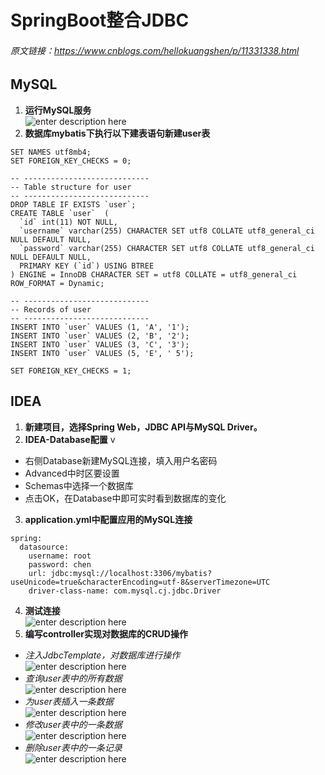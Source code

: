 # SpringBoot整合JDBC 
###### 原文链接：https://www.cnblogs.com/hellokuangshen/p/11331338.html
## MySQL
1.  **运行MySQL服务**    
![enter description here](http://q5053ip41.bkt.clouddn.com/xsj/1580726471676.png)
2.  **数据库mybatis下执行以下建表语句新建user表**    
```
SET NAMES utf8mb4;
SET FOREIGN_KEY_CHECKS = 0;

-- ----------------------------
-- Table structure for user
-- ----------------------------
DROP TABLE IF EXISTS `user`;
CREATE TABLE `user`  (
  `id` int(11) NOT NULL,
  `username` varchar(255) CHARACTER SET utf8 COLLATE utf8_general_ci NULL DEFAULT NULL,
  `password` varchar(255) CHARACTER SET utf8 COLLATE utf8_general_ci NULL DEFAULT NULL,
  PRIMARY KEY (`id`) USING BTREE
) ENGINE = InnoDB CHARACTER SET = utf8 COLLATE = utf8_general_ci ROW_FORMAT = Dynamic;

-- ----------------------------
-- Records of user
-- ----------------------------
INSERT INTO `user` VALUES (1, 'A', '1');
INSERT INTO `user` VALUES (2, 'B', '2');
INSERT INTO `user` VALUES (3, 'C', '3');
INSERT INTO `user` VALUES (5, 'E', ' 5');

SET FOREIGN_KEY_CHECKS = 1;
```
## IDEA    
1. **新建项目，选择Spring Web，JDBC API与MySQL Driver。**
2. **IDEA-Database配置**      v
- 右侧Database新建MySQL连接，填入用户名密码
- Advanced中时区要设置
- Schemas中选择一个数据库
- 点击OK，在Database中即可实时看到数据库的变化
3. **application.yml中配置应用的MySQL连接**    
```
spring:
  datasource:
    username: root
    password: chen
    url: jdbc:mysql://localhost:3306/mybatis?useUnicode=true&characterEncoding=utf-8&serverTimezone=UTC
    driver-class-name: com.mysql.cj.jdbc.Driver
```
4. **测试连接**      
![enter description here](http://q5053ip41.bkt.clouddn.com/xsj/1580735838609.png)
5.  **编写controller实现对数据库的CRUD操作**      
- *注入JdbcTemplate，对数据库进行操作*      
![enter description here](http://q5053ip41.bkt.clouddn.com/xsj/1580737818709.png)
-  *查询user表中的所有数据*  
![enter description here](http://q5053ip41.bkt.clouddn.com/xsj/1580737782045.png)
- *为user表插入一条数据*    
![enter description here](http://q5053ip41.bkt.clouddn.com/xsj/1580738206114.png)
- *修改user表中的一条数据*    
![enter description here](http://q5053ip41.bkt.clouddn.com/xsj/1580738324865.png)
- *删除user表中的一条记录*       
![enter description here](http://q5053ip41.bkt.clouddn.com/xsj/1580738418696.png)
